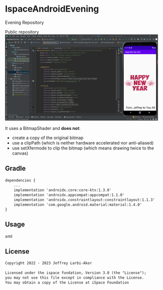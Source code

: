 # IspaceAndroidEvening
 Evening Repository

Public repository
![TheMaster](https://github.com/Jeffreylarbiakor/IspaceAndroidEvening/blob/main/HappyNewYearCard/Jeff_screenshot.jpg)

It uses a BitmapShader and **does not**:
* create a copy of the original bitmap
* use a clipPath (which is neither hardware accelerated nor anti-aliased)
* use setXfermode to clip the bitmap (which means drawing twice to the canvas)

Gradle
------
```
dependencies {
    ...
    implementation 'androidx.core:core-ktx:1.3.0'
    implementation 'androidx.appcompat:appcompat:1.1.0'
    implementation 'androidx.constraintlayout:constraintlayout:1.1.3'
    implementation 'com.google.android.material:material:1.4.0'
}
```

Usage
-----
xml
 <ImageView
            android:id="@+id/image_view_dice_one"
            android:layout_width="wrap_content"
            android:layout_height="wrap_content"
            android:layout_weight="1"
            android:contentDescription="@string/str_image_desc_one"
            android:padding="@dimen/padding_eight"
            android:src="@drawable/dice_empty"
            tools:src="@drawable/dice5" />


License
-------

    Copyright 2022 - 2023 Jeffrey Larbi-Akor

    Licensed under the ispace fundation, Version 3.0 (the "License");
    you may not use this file except in compliance with the License.
    You may obtain a copy of the License at iSpace Foundation
